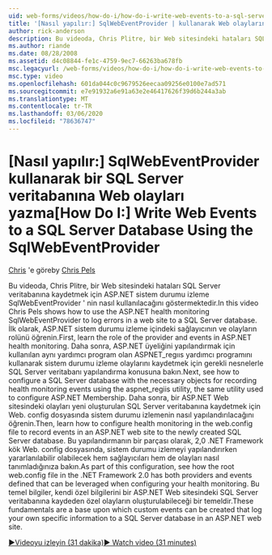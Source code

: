 ```yaml
---
uid: web-forms/videos/how-do-i/how-do-i-write-web-events-to-a-sql-server-database-using-the-sqlwebeventprovider
title: '[Nasıl yapılır:] SqlWebEventProvider | kullanarak Web olaylarını bir SQL Server veritabanına yazma | Microsoft Docs'
author: rick-anderson
description: Bu videoda, Chris Plitre, bir Web sitesindeki hataları SQL Server veritabanına kaydetmek için ASP.NET sistem durumu izleme SqlWebEventProvider ' nin nasıl kullanılacağını göstermektedir. İlk, temizle...
ms.author: riande
ms.date: 08/28/2008
ms.assetid: d4c08844-fe1c-4759-9ec7-66263ba678fb
msc.legacyurl: /web-forms/videos/how-do-i/how-do-i-write-web-events-to-a-sql-server-database-using-the-sqlwebeventprovider
msc.type: video
ms.openlocfilehash: 601da044c0c9679526eecaa09256e0100e7ad571
ms.sourcegitcommit: e7e91932a6e91a63e2e46417626f39d6b244a3ab
ms.translationtype: MT
ms.contentlocale: tr-TR
ms.lasthandoff: 03/06/2020
ms.locfileid: "78636747"
---
```

# <a name="how-do-i-write-web-events-to-a-sql-server-database-using-the-sqlwebeventprovider"></a><span data-ttu-id="829e5-104">[Nasıl yapılır:] SqlWebEventProvider kullanarak bir SQL Server veritabanına Web olayları yazma</span><span class="sxs-lookup"><span data-stu-id="829e5-104">[How Do I:] Write Web Events to a SQL Server Database Using the SqlWebEventProvider</span></span>

<span data-ttu-id="829e5-105">[Chris](https://twitter.com/chrispels) 'e göre</span><span class="sxs-lookup"><span data-stu-id="829e5-105">by [Chris Pels](https://twitter.com/chrispels)</span></span>

<span data-ttu-id="829e5-106">Bu videoda, Chris Plitre, bir Web sitesindeki hataları SQL Server veritabanına kaydetmek için ASP.NET sistem durumu izleme SqlWebEventProvider ' nin nasıl kullanılacağını göstermektedir.</span><span class="sxs-lookup"><span data-stu-id="829e5-106">In this video Chris Pels shows how to use the ASP.NET health monitoring SqlWebEventProvider to log errors in a web site to a SQL Server database.</span></span> <span data-ttu-id="829e5-107">İlk olarak, ASP.NET sistem durumu izleme içindeki sağlayıcının ve olayların rolünü öğrenin.</span><span class="sxs-lookup"><span data-stu-id="829e5-107">First, learn the role of the provider and events in ASP.NET health monitoring.</span></span> <span data-ttu-id="829e5-108">Daha sonra, ASP.NET üyeliğini yapılandırmak için kullanılan aynı yardımcı program olan ASPNET\_regııs yardımcı programını kullanarak sistem durumu izleme olaylarını kaydetmek için gerekli nesnelerle SQL Server veritabanı yapılandırma konusuna bakın.</span><span class="sxs-lookup"><span data-stu-id="829e5-108">Next, see how to configure a SQL Server database with the necessary objects for recording health monitoring events using the aspnet\_regiis utility, the same utility used to configure ASP.NET Membership.</span></span> <span data-ttu-id="829e5-109">Daha sonra, bir ASP.NET Web sitesindeki olayları yeni oluşturulan SQL Server veritabanına kaydetmek için Web. config dosyasında sistem durumu izlemenin nasıl yapılandırılacağını öğrenin.</span><span class="sxs-lookup"><span data-stu-id="829e5-109">Then, learn how to configure health monitoring in the web.config file to record events in an ASP.NET web site to the newly created SQL Server database.</span></span> <span data-ttu-id="829e5-110">Bu yapılandırmanın bir parçası olarak, 2,0 .NET Framework kök Web. config dosyasında, sistem durumu izlemeyi yapılandırırken yararlanılabilir olabilecek hem sağlayıcıları hem de olayları nasıl tanımladığınıza bakın.</span><span class="sxs-lookup"><span data-stu-id="829e5-110">As part of this configuration, see how the root web.config file in the .NET Framework 2.0 has both providers and events defined that can be leveraged when configuring your health monitoring.</span></span> <span data-ttu-id="829e5-111">Bu temel bilgiler, kendi özel bilgilerini bir ASP.NET Web sitesindeki SQL Server veritabanına kaydeden özel olayların oluşturulabileceği bir temeldir.</span><span class="sxs-lookup"><span data-stu-id="829e5-111">These fundamentals are a base upon which custom events can be created that log your own specific information to a SQL Server database in an ASP.NET web site.</span></span>

[<span data-ttu-id="829e5-112">&#9654;Videoyu izleyin (31 dakika)</span><span class="sxs-lookup"><span data-stu-id="829e5-112">&#9654; Watch video (31 minutes)</span></span>](https://channel9.msdn.com/Blogs/ASP-NET-Site-Videos/how-do-i-write-web-events-to-a-sql-server-database-using-the-sqlwebeventprovider)
